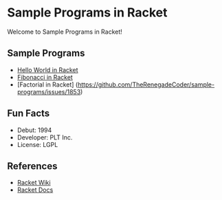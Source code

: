 # Sample Programs in Racket

Welcome to Sample Programs in Racket!

## Sample Programs

- [Hello World in Racket](https://therenegadecoder.com/code/hello-world-in-racket/)
- [Fibonacci in Racket](https://github.com/TheRenegadeCoder/sample-programs/issues/1852)
- [Factorial in Racket] (https://github.com/TheRenegadeCoder/sample-programs/issues/1853)

## Fun Facts

- Debut: 1994
- Developer: PLT Inc.
- License: LGPL

## References

- [Racket Wiki](https://en.wikipedia.org/wiki/Racket_(programming_language))
- [Racket Docs](https://racket-lang.org/)
